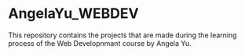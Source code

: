 # AngelaYu_WEBDEV
This repository contains the projects that are made during the learning process of the Web Developnmant course by Angela Yu.
